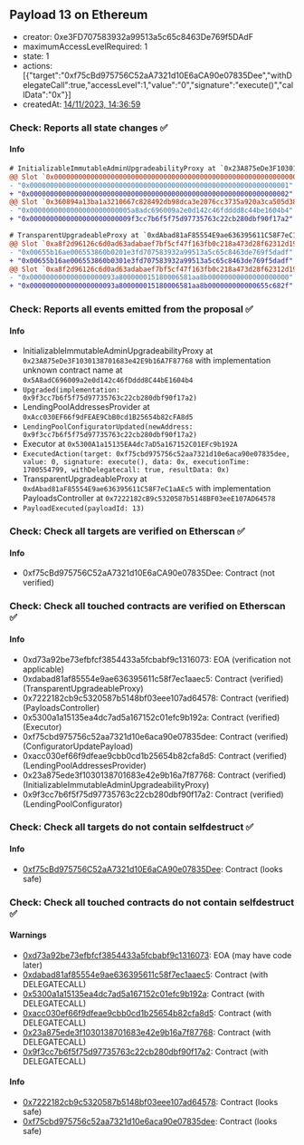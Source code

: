 ## Payload 13 on Ethereum

- creator: 0xe3FD707583932a99513a5c65c8463De769f5DAdF
- maximumAccessLevelRequired: 1
- state: 1
- actions: [{"target":"0xf75cBd975756C52aA7321d10E6aCA90e07835Dee","withDelegateCall":true,"accessLevel":1,"value":"0","signature":"execute()","callData":"0x"}]
- createdAt: [14/11/2023, 14:36:59](https://etherscan.io/tx/0x334951b939f5b0895d95f6df1c4eaa003487012656e046076bf53dd4ea74388d)

### Check: Reports all state changes :white_check_mark:

#### Info


```diff
# InitializableImmutableAdminUpgradeabilityProxy at `0x23A875eDe3F1030138701683e42E9b16A7F87768` with implementation unknown contract name at `0x5A8adC696009a2e0d142c46fDddd8C44bE1604b4`
@@ Slot `0x0000000000000000000000000000000000000000000000000000000000000000` @@
- "0x0000000000000000000000000000000000000000000000000000000000000001"
+ "0x0000000000000000000000000000000000000000000000000000000000000002"
@@ Slot `0x360894a13ba1a3210667c828492db98dca3e2076cc3735a920a3ca505d382bbc` @@
- "0x0000000000000000000000005a8adc696009a2e0d142c46fdddd8c44be1604b4"
+ "0x0000000000000000000000009f3cc7b6f5f75d97735763c22cb280dbf90f17a2"
```

```diff
# TransparentUpgradeableProxy at `0xdAbad81aF85554E9ae636395611C58F7eC1aAEc5` with implementation PayloadsController at `0x7222182cB9c5320587b5148BF03eeE107AD64578`
@@ Slot `0xa8f2d96126c6d0ad63adabaef7bf5cf47f163fb0c218a473d28f62312d197bcf` @@
- "0x00655b16ae006553860b0201e3fd707583932a99513a5c65c8463de769f5dadf"
+ "0x00655b16ae006553860b0301e3fd707583932a99513a5c65c8463de769f5dadf"
@@ Slot `0xa8f2d96126c6d0ad63adabaef7bf5cf47f163fb0c218a473d28f62312d197bd0` @@
- "0x000000000000000000093a800000015180006581aa8b00000000000000000000"
+ "0x000000000000000000093a800000015180006581aa8b000000000000655c682f"
```


### Check: Reports all events emitted from the proposal :white_check_mark:

#### Info

- InitializableImmutableAdminUpgradeabilityProxy at `0x23A875eDe3F1030138701683e42E9b16A7F87768` with implementation unknown contract name at `0x5A8adC696009a2e0d142c46fDddd8C44bE1604b4`
- `Upgraded(implementation: 0x9f3cc7b6f5f75d97735763c22cb280dbf90f17a2)`
- LendingPoolAddressesProvider at `0xAcc030EF66f9dFEAE9CbB0cd1B25654b82cFA8d5`
- `LendingPoolConfiguratorUpdated(newAddress: 0x9f3cc7b6f5f75d97735763c22cb280dbf90f17a2)`
- Executor at `0x5300A1a15135EA4dc7aD5a167152C01EFc9b192A`
- `ExecutedAction(target: 0xf75cbd975756c52aa7321d10e6aca90e07835dee, value: 0, signature: execute(), data: 0x, executionTime: 1700554799, withDelegatecall: true, resultData: 0x)`
- TransparentUpgradeableProxy at `0xdAbad81aF85554E9ae636395611C58F7eC1aAEc5` with implementation PayloadsController at `0x7222182cB9c5320587b5148BF03eeE107AD64578`
- `PayloadExecuted(payloadId: 13)`

### Check: Check all targets are verified on Etherscan :white_check_mark:

#### Info

- 0xf75cBd975756C52aA7321d10E6aCA90e07835Dee: Contract (not verified)

### Check: Check all touched contracts are verified on Etherscan :white_check_mark:

#### Info

- 0xd73a92be73efbfcf3854433a5fcbabf9c1316073: EOA (verification not applicable)
- 0xdabad81af85554e9ae636395611c58f7ec1aaec5: Contract (verified) (TransparentUpgradeableProxy)
- 0x7222182cb9c5320587b5148bf03eee107ad64578: Contract (verified) (PayloadsController)
- 0x5300a1a15135ea4dc7ad5a167152c01efc9b192a: Contract (verified) (Executor)
- 0xf75cbd975756c52aa7321d10e6aca90e07835dee: Contract (verified) (ConfiguratorUpdatePayload)
- 0xacc030ef66f9dfeae9cbb0cd1b25654b82cfa8d5: Contract (verified) (LendingPoolAddressesProvider)
- 0x23a875ede3f1030138701683e42e9b16a7f87768: Contract (verified) (InitializableImmutableAdminUpgradeabilityProxy)
- 0x9f3cc7b6f5f75d97735763c22cb280dbf90f17a2: Contract (verified) (LendingPoolConfigurator)

### Check: Check all targets do not contain selfdestruct :white_check_mark:

#### Info

- [0xf75cBd975756C52aA7321d10E6aCA90e07835Dee](https://etherscan.io/address/0xf75cBd975756C52aA7321d10E6aCA90e07835Dee): Contract (looks safe)

### Check: Check all touched contracts do not contain selfdestruct :white_check_mark:

#### Warnings

- [0xd73a92be73efbfcf3854433a5fcbabf9c1316073](https://etherscan.io/address/0xd73a92be73efbfcf3854433a5fcbabf9c1316073): EOA (may have code later)
- [0xdabad81af85554e9ae636395611c58f7ec1aaec5](https://etherscan.io/address/0xdabad81af85554e9ae636395611c58f7ec1aaec5): Contract (with DELEGATECALL)
- [0x5300a1a15135ea4dc7ad5a167152c01efc9b192a](https://etherscan.io/address/0x5300a1a15135ea4dc7ad5a167152c01efc9b192a): Contract (with DELEGATECALL)
- [0xacc030ef66f9dfeae9cbb0cd1b25654b82cfa8d5](https://etherscan.io/address/0xacc030ef66f9dfeae9cbb0cd1b25654b82cfa8d5): Contract (with DELEGATECALL)
- [0x23a875ede3f1030138701683e42e9b16a7f87768](https://etherscan.io/address/0x23a875ede3f1030138701683e42e9b16a7f87768): Contract (with DELEGATECALL)
- [0x9f3cc7b6f5f75d97735763c22cb280dbf90f17a2](https://etherscan.io/address/0x9f3cc7b6f5f75d97735763c22cb280dbf90f17a2): Contract (with DELEGATECALL)

#### Info

- [0x7222182cb9c5320587b5148bf03eee107ad64578](https://etherscan.io/address/0x7222182cb9c5320587b5148bf03eee107ad64578): Contract (looks safe)
- [0xf75cbd975756c52aa7321d10e6aca90e07835dee](https://etherscan.io/address/0xf75cbd975756c52aa7321d10e6aca90e07835dee): Contract (looks safe)

